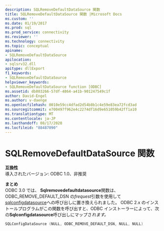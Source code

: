 ```yaml
---
description: SQLRemoveDefaultDataSource 関数
title: SQLRemoveDefaultDataSource 関数 |Microsoft Docs
ms.custom: ''
ms.date: 01/19/2017
ms.prod: sql
ms.prod_service: connectivity
ms.reviewer: ''
ms.technology: connectivity
ms.topic: conceptual
apiname:
- SQLRemoveDefaultDataSource
apilocation:
- sqlsrv32.dll
apitype: dllExport
f1_keywords:
- SQLRemoveDefaultDataSource
helpviewer_keywords:
- SQLRemoveDefaultDataSource function [ODBC]
ms.assetid: db803266-57df-4864-a41b-901247549c1f
author: David-Engel
ms.author: v-daenge
ms.openlocfilehash: 0010e59cc4dfad2d54b8b1c4e59e83ea72fcd3ad
ms.sourcegitcommit: e700497f962e4c2274df16d9e651059b42ff1a10
ms.translationtype: MT
ms.contentlocale: ja-JP
ms.lasthandoff: 08/17/2020
ms.locfileid: "88487090"
---
```

# <a name="sqlremovedefaultdatasource-function"></a>SQLRemoveDefaultDataSource 関数
**互換性**  
 導入されたバージョン: ODBC 1.0、非推奨  
  
 **まとめ**  
 ODBC 3.0 では、 **Sqlremovedefaultdatasource**関数は、ODBC_REMOVE_DEFAULT_DSN の*frequest*引数を使用して[sqlconfigdatasource](../../../odbc/reference/syntax/sqlconfigdatasource-function.md)への呼び出しに置き換えられました。 ODBC 2.x のインストールプログラムがこの関数を呼び出すと、ODBC インストーラーによって、次の**Sqlconfigdatasource**呼び出しにマップさ*れます。*  
  
```cpp  
SQLConfigDataSource (NULL, ODBC_REMOVE_DEFAULT_DSN, NULL, NULL)  
```
